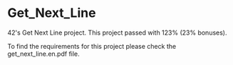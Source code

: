 # Get_Next_Line

42's Get Next Line project. This project passed with 123% (23% bonuses).

To find the requirements for this project please check the get_next_line.en.pdf file.